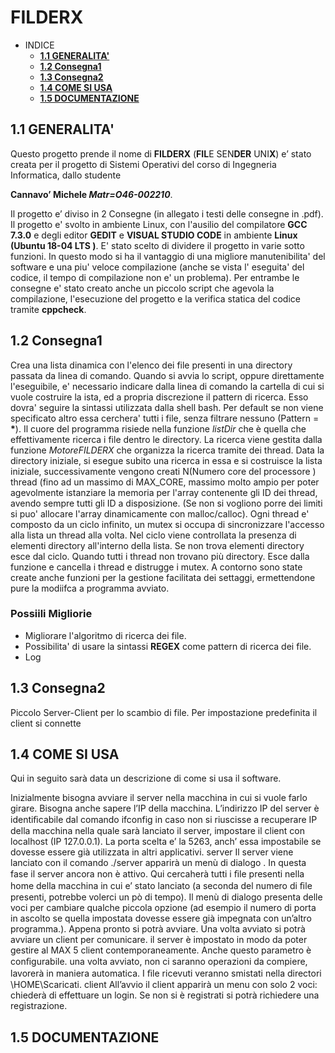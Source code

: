 # FILDERX

- INDICE
  - [__1.1 GENERALITA'__](#11-generalita)
  - [__1.2 Consegna1__](#12-consegna1)
  - [__1.3 Consegna2__](#13-consegna2)
  - [__1.4 COME SI USA__](#14-come-si-usa)
  - [__1.5 DOCUMENTAZIONE__](#15-documentazione)
  
## 1.1 GENERALITA'

Questo progetto prende il nome di  __FILDERX__ (<b>FIL</b>E SEN<b>DER</b> UNI<b>X</b>) e’ stato creata per il progetto di Sistemi Operativi del corso di Ingegneria Informatica, dallo studente

__Cannavo’ Michele _Matr=O46-002210___.

Il progetto e’ diviso in 2 Consegne (in allegato i testi delle consegne in .pdf). Il progetto e' svolto in ambiente Linux, 
con l'ausilio del compilatore __GCC 7.3.0__ e degli editor __GEDIT__ e __VISUAL STUDIO CODE__ in ambiente __Linux (Ubuntu 18-04 LTS )__.
E' stato scelto di dividere il progetto in varie sotto funzioni. In questo modo si ha il vantaggio di una migliore manutenibilita' 
del software e una piu' veloce compilazione (anche se vista l' eseguita' del codice, il tempo di compilazione non e' un problema).
Per entrambe le consegne e' stato creato anche un piccolo script che agevola la compilazione, l'esecuzione del progetto e la verifica 
statica del codice tramite __cppcheck__.

## 1.2 Consegna1

Crea una lista dinamica con l'elenco dei file presenti in una directory passata da linea di comando. Quando si avvia lo script, oppure direttamente l'eseguibile, e' necessario indicare dalla linea di comando la cartella di cui si vuole costruire la ista, ed a propria discrezione il pattern di ricerca. Esso dovra' seguire la sintassi utilizzata dalla shell bash. Per default se non viene specificato altro essa cerchera' tutti i file, senza filtrare nessuno (Pattern = __*__). Il cuore del programma risiede nella funzione _listDir_ che è quella che effettivamente ricerca i file dentro le directory. La ricerca viene gestita dalla funzione _MotoreFILDERX_ che organizza la ricerca tramite dei thread. Data la directory iniziale, si esegue subito una ricerca in essa e si costruisce la lista iniziale, successivamente vengono creati N(Numero  core del processore ) thread (fino ad un massimo di MAX_CORE, massimo molto ampio per poter agevolmente istanziare la memoria per l'array contenente gli ID dei thread, avendo sempre tutti gli ID a disposizione. (Se non si vogliono porre dei limiti si puo' allocare l'array dinamicamente con malloc/calloc). Ogni thread e' composto da un ciclo infinito, un mutex si occupa di sincronizzare l'accesso alla lista un thread alla volta. Nel ciclo viene controllata la presenza di elementi directory all'interno della lista. Se non trova elementi directory esce dal ciclo. Quando tutti i thread non trovano più directory. Esce dalla funzione e cancella i thread e distrugge i mutex. A contorno sono state create anche funzioni per la gestione facilitata dei settaggi, ermettendone pure la modiifca a programma avviato.

### Possiili Migliorie

- Migliorare l'algoritmo di ricerca dei file.
- Possibilita' di usare la sintassi __REGEX__ come pattern di ricerca dei file.
- Log 

## 1.3 Consegna2

Piccolo Server-Client per lo scambio di file.
Per impostazione predefinita il client si connette

## 1.4 COME SI USA

Qui in seguito sarà data un descrizione di come si usa il software.

Inizialmente bisogna avviare il server nella
macchina in cui si vuole farlo girare. Bisogna anche sapere l’IP della macchina. L’indirizzo IP del server è
identiﬁcabile dal comando ifconfig in caso non si riuscisse a recuperare IP della macchina nella quale sarà
lanciato il server, impostare il client con localhost (IP 127.0.0.1). La porta scelta e’ la 5263, anch’ essa
impostabile se dovesse essere già utilizzata in altri applicativi.
server
Il server viene lanciato con il comando ./server apparirà un menù di dialogo . In questa fase il server ancora
non è attivo. Qui cercaherà tutti i ﬁle presenti nella home della macchina in cui e’ stato lanciato (a seconda
del numero di ﬁle presenti, potrebbe volerci un pò di tempo). Il menù di dialogo presenta delle voci per cambiare
qualche piccola opzione (ad esempio il numero di porta in ascolto se quella impostata dovesse essere già
impegnata con un’altro programma.). Appena pronto si potrà avviare. Una volta avviato si potrà avviare un
client per comunicare. il server è impostato in modo da poter gestire al MAX 5 client contemporaneamente.
Anche questo parametro è conﬁgurabile. una volta avviato, non ci saranno operazioni da compiere, lavorerà
in maniera automatica.
I ﬁle ricevuti veranno smistati nella directori \HOME\Scaricati\.
client
All’avvio il client apparirà un menu con solo 2 voci: chiederà di effettuare un login. Se non si è registrati si
potrà richiedere una registrazione.

## 1.5 DOCUMENTAZIONE


